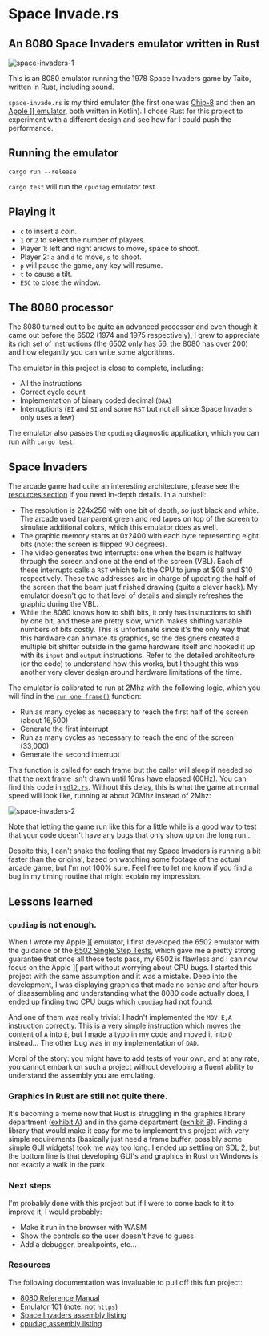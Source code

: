 # Space Invade.rs
## An 8080 Space Invaders emulator written in Rust

<p align="center">
  
![space-invaders-1](https://user-images.githubusercontent.com/92322/132575917-6cbf246b-7acd-4126-9e60-2710216d0109.gif)

</p>

This is an 8080 emulator running the 1978 Space Invaders game by Taito, written in Rust, including sound.

`space-invade.rs` is my third
emulator (the first one was [Chip-8](https://github.com/cbeust/chip-8) and then an
[Apple \]\[ emulator](https://github.com/cbeust/sixty), both written in Kotlin). I chose Rust for this project to
experiment with a different design and see how far I could push the performance.

## Running the emulator

`cargo run --release`

`cargo test` will run the `cpudiag` emulator test.

## Playing it

- `c` to insert a coin.
- `1` or `2` to select the number of players.
- Player 1: left and right arrows to move, space to shoot.
- Player 2: `a` and `d` to move, `s` to shoot.
- `p` will pause the game, any key will resume.
- `t` to cause a tilt.
- `ESC` to close the window.

## The 8080 processor

The 8080 turned out to be quite an advanced processor and even though it came out before the 6502 (1974 and 1975
respectively), I grew to appreciate its rich set of instructions (the 6502 only has 56, the 8080 has over 200) and
how elegantly you can write some algorithms.

The emulator in this project is close to complete, including:

- All the instructions
- Correct cycle count
- Implementation of binary coded decimal (`DAA`)
- Interruptions (`EI` and `SI` and some `RST` but not all since Space Invaders only uses a few)

The emulator also passes the `cpudiag` diagnostic application, which you can run with `cargo test`.

## Space Invaders

The arcade game had quite an interesting architecture, please see the [resources section](#resources) if you
need in-depth details. In a nutshell:

- The resolution is 224x256 with one bit of depth, so just black and white. The arcade used tranparent green and
red tapes on top of the screen to simulate additional colors, which this emulator does as well.
- The graphic memory starts at 0x2400 with each byte representing eight bits (note: the screen is flipped 90 degrees).
- The video generates two interrupts: one when the beam is halfway through the screen and one at the end
of the screen (VBL). Each of these interrupts calls a `RST` which tells the CPU to jump at $08 and $10 respectively.
These two addresses are in charge of updating the half of the screen that the beam just finished drawing (quite a clever hack). My emulator
doesn't go to that level of details and simply refreshes the graphic during the VBL.
- While the 8080 knows how to shift bits, it only has instructions to shift by one bit, and these are pretty slow,
which makes shifting variable numbers of bits costly. This is unfortunate since it's the only way that this hardware
can animate its graphics, so the designers created a multiple bit shifter outside in the game hardware itself
and hooked it up with its `input` and `output` instructions. Refer to the detailed architecture (or the code) to
understand how this works, but I thought this was another very clever design around hardware limitations of the time.

The emulator is calibrated to run at 2Mhz with the following logic, which you will find in the [`run_one_frame()`](https://github.com/cbeust/space-invade.rs/blob/main/emulator/src/emulator.rs#L143-L157) function:

- Run as many cycles as necessary to reach the first half of the screen (about 16,500)
- Generate the first interrupt
- Run as many cycles as necessary to reach the end of the screen (33,000)
- Generate the second interrupt

This function is called for each frame but the caller will sleep if needed so that the next frame isn't drawn until
16ms have elapsed (60Hz). You can find this code in [`sdl2.rs`](https://github.com/cbeust/space-invade.rs/blob/main/src/sdl2.rs#L42-L49).
Without this delay, this is what the game at normal speed will look like, running at about 70Mhz instead of 2Mhz:

![space-invaders-2](https://user-images.githubusercontent.com/92322/132596321-788b99db-c765-4ddb-bca3-4288fb8b3e35.gif)

Note that letting the game run like this for a little while is a good way to test that your code doesn't have
any bugs that only show up on the long run...

Despite this, I can't shake the feeling that my Space Invaders is running a bit faster than the original,
based on watching some footage of the actual arcade game, but I'm not 100% sure. Feel free to let me know
if you find a bug in my timing routine that might explain my impression.

## Lessons learned

### `cpudiag` is not enough.

When I wrote my Apple ][ emulator, I first developed the 6502 emulator with the guidance of the [6502 Single Step Tests](https://github.com/SingleStepTests/65x02/tree/main/6502), which gave me a pretty strong guarantee that once all these tests pass,
my 6502 is flawless
and I can now focus on the Apple ][ part without worrying about CPU bugs. I started this project with the
same assumption and it was a mistake. Deep into the development, I was displaying graphics that made no sense
and after hours of disassembling and understanding what the 8080 code actually does, I ended up finding
two CPU bugs which `cpudiag` had not found.

And one of them was really trivial: I hadn't implemented the `MOV E,A` instruction correctly. This is a very simple
instruction which moves the content of `A` into `E`, but I made a typo in my code and moved it into
`D` instead... The other bug was in my implementation of `DAD`.

Moral of the story: you might have to add tests of your own, and at any rate, you cannot embark on such a project
without developing a fluent ability to understand the assembly you are emulating.

### Graphics in Rust are still not quite there.

It's becoming a meme now that Rust is struggling in the graphics library department
([exhibit A](https://www.areweguiyet.com/)) and in the game department
([exhibit B](https://arewegameyet.rs/)). Finding a library that would make it easy for me to implement
this project with very simple requirements (basically just need a frame buffer, possibly some simple
GUI widgets) took me way too long. I ended up settling on SDL 2, but the bottom line is that developing
GUI's and graphics in Rust on Windows is not exactly a walk in the park.

### Next steps

I'm probably done with this project but if I were to come back to it to improve it, I would probably:

- Make it run in the browser with WASM
- Show the controls so the user doesn't have to guess
- Add a debugger, breakpoints, etc...

### Resources

The following documentation was invaluable to pull off this fun project:

- [8080 Reference Manual](https://altairclone.com/downloads/manuals/8080%20Programmers%20Manual.pdf)
- [Emulator 101](http://www.emulator101.com/)  (note: not `https`)
- [Space Invaders assembly listing](https://computerarcheology.com/Arcade/SpaceInvaders/Code.html)
- [cpudiag assembly listing](https://github.com/cbeust/space-invade.rs/blob/main/emulator/cpudiag.lst)
 
